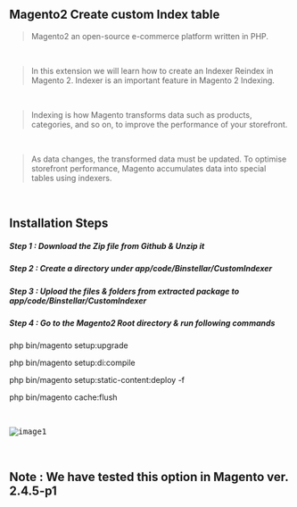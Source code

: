 ## Magento2 Create custom Index table

> Magento2 an open-source e-commerce platform written in PHP.

&nbsp;
&nbsp;

> In this extension we will learn how to create an Indexer Reindex in Magento 2. Indexer is an important feature in Magento 2 Indexing.

&nbsp;
&nbsp;

> Indexing is how Magento transforms data such as products, categories, and so on, to improve the performance of your storefront.

&nbsp;
&nbsp;

> As data changes, the transformed data must be updated. To optimise storefront performance, Magento accumulates data into special tables using indexers.

&nbsp;
&nbsp;

## Installation Steps

##### Step 1 : Download the Zip file from Github & Unzip it
##### Step 2 : Create a directory under app/code/Binstellar/CustomIndexer
##### Step 3 : Upload the files & folders from extracted package to app/code/Binstellar/CustomIndexer
##### Step 4 : Go to the Magento2 Root directory & run following commands

php bin/magento setup:upgrade

php bin/magento setup:di:compile

php bin/magento setup:static-content:deploy -f

php bin/magento cache:flush

&nbsp;
&nbsp;

<kbd>

![image1](https://user-images.githubusercontent.com/123800304/218386772-0e6b02be-bd5e-4419-a0b3-289ca5e51566.png)

</kbd>

&nbsp;
&nbsp;

## Note : We have tested this option in Magento ver. 2.4.5-p1
